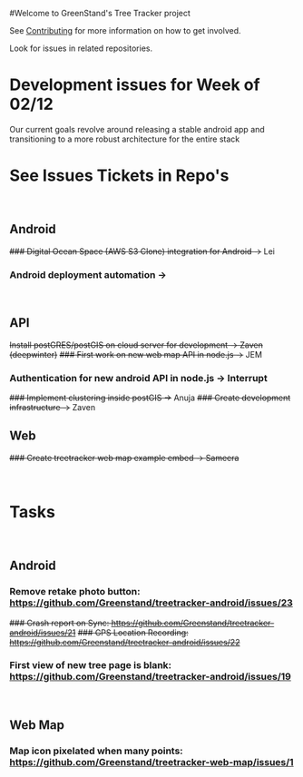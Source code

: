 #Welcome to GreenStand's Tree Tracker project

See [Contributing](https://github.com/Greenstand/Development-Overview/blob/master/Contributing.md) for more information on how to get involved. 

Look for issues in related repositories. 

# Development issues for Week of 02/12
Our current goals revolve around releasing a stable android app and transitioning to a more robust architecture for the entire stack
&nbsp; 
&nbsp; 

 
# See Issues Tickets in Repo's 
&nbsp; 

## Android
~~### Digital Ocean Space (AWS S3 Clone) integration for Android ->~~ Lei
### Android deployment automation -> 
&nbsp; 

## API
~~Install postGRES/postGIS on cloud server for development -> Zaven (deepwinter)~~
~~### First work on new web map API in node.js ->~~ JEM
### Authentication for new android API in node.js -> Interrupt
~~### Implement clustering inside postGIS ->~~ Anuja
~~### Create development infrastructure ->~~ Zaven
&nbsp; 

## Web
~~### Create treetracker web map example embed -> Sameera~~

&nbsp; 

# Tasks
&nbsp; 

## Android
### Remove retake photo button: https://github.com/Greenstand/treetracker-android/issues/23
~~### Crash report on Sync: https://github.com/Greenstand/treetracker-android/issues/21~~
~~### GPS Location Recording: https://github.com/Greenstand/treetracker-android/issues/22~~
### First view of new tree page is blank: https://github.com/Greenstand/treetracker-android/issues/19
&nbsp; 

## Web Map
### Map icon pixelated when many points: https://github.com/Greenstand/treetracker-web-map/issues/1
